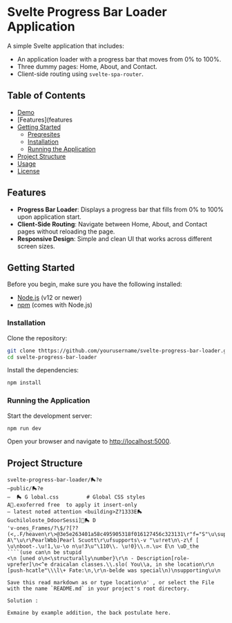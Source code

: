 # Svelte Progress Bar Loader Application
A simple Svelte application that includes:

- An application loader with a progress bar that moves from 0% to 100%.
- Three dummy pages: Home, About, and Contact.
- Client-side routing using `svelte-spa-router`.

## Table of Contents

- [Demo](#demo)
- [Features](features
- [Getting Started](#getting-started)
  - [Preqresites](#prequisites)
  - [Installation](#installation)
  - [Running the Application](#running-the-application)
- [Project Structure](#project-structure)
- [Usage](#usage)
- [License](#license)

## Features

- **Progress Bar Loader**: Displays a progress bar that fills from 0% to 100% upon application start.
- **Client-Side Routing**: Navigate between Home, About, and Contact pages without reloading the page.
- **Responsive Design**: Simple and clean UI that works across different screen sizes.

## Getting Started

Before you begin, make sure you have the following installed:

- [Node.js](https://node.js.org/) (v12 or newer)
- [npm](https://www.npmjs.com/) (comes with Node.js)

### Installation

Clone the repository:

 ```bash
git clone thttps://github.com/yourusername/svelte-progress-bar-loader.git
cd svelte-progress-bar-loader
```

Install the dependencies:

```bash
npm install
```

### Running the Application

Start the development server:

```bash
npm run dev
```

Open your browser and navigate to [http://localhost:5000](http://localhost:5000).

## Project Structure

```programming
svelte-progress-bar-loader/ 🛼?e
—public/ 🛼?e
—  🛼 G lobal.css         # Global CSS styles
A.exoferred free  to apply it insert-only
— latest noted attention <building>Z?1333E🛼 Guchiloloste_DdoorSessi]🛼 D
'v-ones_Frames/?\$/ ?[??(<,.F/heaven\r\>@3e5e263401a58c495905318f016127456c323131\r"f="S"\u\supports\\npv A\"\u\r\PearlWbb]Pearl Scuott\r\ufsupports\-v "\u!ret\n\-z\f [  \u\nboot-.\u!1,\u-\o n\u!3\u"\110\\. \u!0}\\.n.\u< E\n \uD_the ````(use can\n be stupid 
<\n [uned o\n<\structurally\number}\r\n - Description[role-vprefer]\n<^e draicalan classes.\\.slo( You\\a, in she location\r\n [push-hcatle"\\\l\+ Fate:\n,\r\n-belde was special\n)\nsupporting\u\n

Save this read markdown as or type location\o' , or select the File with the name `README.md` in your project's root directory. 

Solution :

Exmaine by example addition, the back postulate here.
